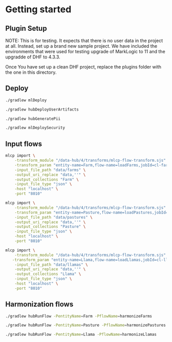 # Getting started


## Plugin Setup
NOTE: This is for testing. It expects that there is no user data in the project at all. Instead, set up a brand new sample project. We have included the environments that were used for testing upgrade of MarkLogic to 11 and the upgradde of DHF to 4.3.3.

Once You have set up a clean DHF project, replace the plugins folder with the one in this directory.


## Deploy
````bash
./gradlew mlDeploy
````

````bash
./gradlew hubDeployUserArtifacts
````

````bash
./gradlew hubGeneratePii
````

````bash
./gradlew mlDeploySecurity
````

## Input flows
````bash
mlcp import \
    -transform_module "/data-hub/4/transforms/mlcp-flow-transform.sjs" \
    -transform_param "entity-name=Farm,flow-name=loadFarms,jobId=cl-farms" \
    -input_file_path "data/farms" \
    -output_uri_replace "data,''" \
    -output_collections "Farm" \
    -input_file_type "json" \
    -host "localhost" \
    -port "8010"
````

````bash
mlcp import \
    -transform_module "/data-hub/4/transforms/mlcp-flow-transform.sjs" \
    -transform_param "entity-name=Pasture,flow-name=loadPastures,jobId=cl-pastures" \
    -input_file_path "data/pastures" \
    -output_uri_replace "data,''" \
    -output_collections "Pasture" \
    -input_file_type "json" \
    -host "localhost" \
    -port "8010"
````

````bash
mlcp import \
    -transform_module "/data-hub/4/transforms/mlcp-flow-transform.sjs" \
   -transform_param "entity-name=Llama,flow-name=loadLlamas,jobId=cl-llamas" \
    -input_file_path "data/llamas" \
    -output_uri_replace "data,''" \
    -output_collections "Llama" \
    -input_file_type "json" \
    -host "localhost" \
    -port "8010"
````

## Harmonization flows
````bash
./gradlew hubRunFlow -PentityName=Farm -PflowName=harmonizeFarms
````

````bash
./gradlew hubRunFlow -PentityName=Pasture -PflowName=harmonizePastures
````

````bash
./gradlew hubRunFlow -PentityName=Llama -PflowName=harmonizeLlamas
````
